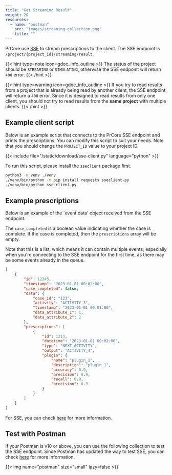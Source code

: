 ```yaml
---
title: "Get Streaming Result"
weight: 20
resources:
  - name: "postman"
    src: "images/streaming-collection.png"
    title: ""
---
```


PrCore use [SSE](https://en.wikipedia.org/wiki/Server-sent_events) to stream prescriptions to the client. The SSE endpoint is `/project/{project_id}/streaming/result`.

{{< hint type=note icon=gdoc_info_outline >}}
The status of the project should be `STREAMING` or `SIMULATING`, otherwise the SSE endpoint will return `400` error.
{{< /hint >}}

{{< hint type=warning icon=gdoc_info_outline >}}
If you try to read results from a project that is already being read by another client, the SSE endpoint will return a `400` error. Since it is designed to read results from only one client, you should not try to read results from the **same project** with multiple clients.
{{< /hint >}}

## Example client script

Below is an example script that connects to the PrCore SSE endpoint and prints the prescriptions. You can modify this script to suit your needs. Note that you should change the `PROJECT_ID` value to your project ID.

{{< include file="/static/download/sse-client.py" language="python" >}}

To run this script, please install the `sseclient` package first.

```bash
python3 -m venv ./venv
./venv/bin/python -m pip install requests sseclient-py
./venv/bin/python sse-client.py
```

## Example prescriptions

Below is an example of the `event.data' object received from the SSE endpoint.

The `case_completed` is a boolean value indicating whether the case is complete. If the case is completed, then the `prescriptions` array will be empty.

Note that this is a list, which means it can contain multiple events, especially when you're connecting to the SSE endpoint for the first time, as there may be some events already in the queue.

```json
[
    {
        "id": 12345,
        "timestamp": "2023-01-01 00:02:00",
        "case_completed": false,
        "data": {
            "case_id": "123",
            "activity": "ACTIVITY_3",
            "timestamp": "2023-01-01 00:01:00",
            "data_attribute_1": 1,
            "data_attribute_2": 2
        },
        "prescriptions": [
            {
                "id": 1213,
                "datetime": "2023-01-01 00:02:00",
                "type": "NEXT_ACTIVITY",
                "output": "ACTIVITY_4",
                "plugin": {
                    "name": "plugin_1",
                    "description": "plugin_1",
                    "accuracy": 0.9,
                    "precision": 0.9,
                    "recall": 0.9,
                    "precision": 0.9
                }
            }
        ]
    }
]
```

For SSE, you can check [here](https://developer.mozilla.org/en-US/docs/Web/API/Server-sent_events/Using_server-sent_events) for more information.

## Test with Postman

If your Postman is v10 or above, you can use the following collection to test the SSE endpoint. Since Postman has updated the way to test SSE, you can check [here](https://blog.postman.com/support-for-server-sent-events/) for more information.

{{< img name="postman" size="small" lazy=false >}}
